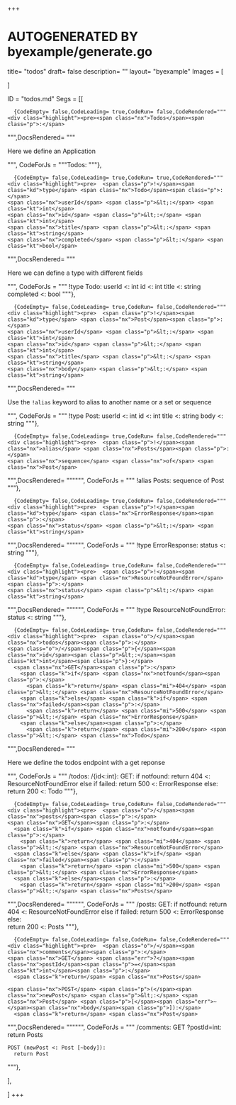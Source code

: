 +++
# AUTOGENERATED BY byexample/generate.go
title= "todos"
draft= false
description= ""
layout= "byexample"
Images = [
  
]

ID = "todos.md"
Segs = [[
  
      {CodeEmpty= false,CodeLeading= true,CodeRun= false,CodeRendered="""<div class="highlight"><pre><span class="nx">Todos</span><span class="p">:</span>
</pre></div>
""",DocsRendered= """<p>Here we define an Application</p>
""", CodeForJs = """Todos:
"""},

      {CodeEmpty= false,CodeLeading= true,CodeRun= true,CodeRendered="""<div class="highlight"><pre>  <span class="p">!</span><span class="kd">type</span> <span class="nx">Todo</span><span class="p">:</span>
    <span class="nx">userId</span> <span class="p">&lt;:</span> <span class="kt">int</span>
    <span class="nx">id</span> <span class="p">&lt;:</span> <span class="kt">int</span>
    <span class="nx">title</span> <span class="p">&lt;:</span> <span class="kt">string</span>
    <span class="nx">completed</span> <span class="p">&lt;:</span> <span class="kt">bool</span>
</pre></div>
""",DocsRendered= """<p>Here we can define a type with different fields</p>
""", CodeForJs = """  !type Todo:
    userId <: int
    id <: int
    title <: string
    completed <: bool
"""},

      {CodeEmpty= false,CodeLeading= true,CodeRun= false,CodeRendered="""<div class="highlight"><pre>  <span class="p">!</span><span class="kd">type</span> <span class="nx">Post</span><span class="p">:</span>
    <span class="nx">userId</span> <span class="p">&lt;:</span> <span class="kt">int</span>
    <span class="nx">id</span> <span class="p">&lt;:</span> <span class="kt">int</span>
    <span class="nx">title</span> <span class="p">&lt;:</span> <span class="kt">string</span>
    <span class="nx">body</span> <span class="p">&lt;:</span> <span class="kt">string</span>
</pre></div>
""",DocsRendered= """<p>Use the <code>!alias</code> keyword to alias to another name or a set or sequence</p>
""", CodeForJs = """  !type Post:
    userId <: int
    id <: int
    title <: string
    body <: string
"""},

      {CodeEmpty= false,CodeLeading= true,CodeRun= false,CodeRendered="""<div class="highlight"><pre>  <span class="p">!</span><span class="nx">alias</span> <span class="nx">Posts</span><span class="p">:</span>
    <span class="nx">sequence</span> <span class="nx">of</span> <span class="nx">Post</span>
</pre></div>
""",DocsRendered= """""", CodeForJs = """  !alias Posts:
    sequence of Post
"""},

      {CodeEmpty= false,CodeLeading= true,CodeRun= false,CodeRendered="""<div class="highlight"><pre>  <span class="p">!</span><span class="kd">type</span> <span class="nx">ErrorResponse</span><span class="p">:</span>
    <span class="nx">status</span> <span class="p">&lt;:</span> <span class="kt">string</span>
</pre></div>
""",DocsRendered= """""", CodeForJs = """  !type ErrorResponse:
    status <: string
"""},

      {CodeEmpty= false,CodeLeading= true,CodeRun= false,CodeRendered="""<div class="highlight"><pre>  <span class="p">!</span><span class="kd">type</span> <span class="nx">ResourceNotFoundError</span><span class="p">:</span>
    <span class="nx">status</span> <span class="p">&lt;:</span> <span class="kt">string</span>
</pre></div>
""",DocsRendered= """""", CodeForJs = """  !type ResourceNotFoundError:
    status <: string
"""},

      {CodeEmpty= false,CodeLeading= true,CodeRun= false,CodeRendered="""<div class="highlight"><pre>  <span class="o">/</span><span class="nx">todos</span><span class="p">:</span>
    <span class="o">/</span><span class="p">{</span><span class="nx">id</span><span class="p">&lt;:</span><span class="kt">int</span><span class="p">}:</span>
      <span class="nx">GET</span><span class="p">:</span>
        <span class="k">if</span> <span class="nx">notfound</span><span class="p">:</span>
          <span class="k">return</span> <span class="mi">404</span> <span class="p">&lt;:</span> <span class="nx">ResourceNotFoundError</span>
        <span class="k">else</span> <span class="k">if</span> <span class="nx">failed</span><span class="p">:</span>
          <span class="k">return</span> <span class="mi">500</span> <span class="p">&lt;:</span> <span class="nx">ErrorResponse</span>
        <span class="k">else</span><span class="p">:</span>    
          <span class="k">return</span> <span class="mi">200</span> <span class="p">&lt;:</span> <span class="nx">Todo</span> 
</pre></div>
""",DocsRendered= """<p>Here we define the todos endpoint with a get reponse</p>
""", CodeForJs = """  /todos:
    /{id<:int}:
      GET:
        if notfound:
          return 404 <: ResourceNotFoundError
        else if failed:
          return 500 <: ErrorResponse
        else:    
          return 200 <: Todo 
"""},

      {CodeEmpty= false,CodeLeading= true,CodeRun= false,CodeRendered="""<div class="highlight"><pre>  <span class="o">/</span><span class="nx">posts</span><span class="p">:</span>
    <span class="nx">GET</span><span class="p">:</span>
      <span class="k">if</span> <span class="nx">notfound</span><span class="p">:</span>
        <span class="k">return</span> <span class="mi">404</span> <span class="p">&lt;:</span> <span class="nx">ResourceNotFoundError</span>
      <span class="k">else</span> <span class="k">if</span> <span class="nx">failed</span><span class="p">:</span>
        <span class="k">return</span> <span class="mi">500</span> <span class="p">&lt;:</span> <span class="nx">ErrorResponse</span>
      <span class="k">else</span><span class="p">:</span>    
        <span class="k">return</span> <span class="mi">200</span> <span class="p">&lt;:</span> <span class="nx">Posts</span>
</pre></div>
""",DocsRendered= """""", CodeForJs = """  /posts:
    GET:
      if notfound:
        return 404 <: ResourceNotFoundError
      else if failed:
        return 500 <: ErrorResponse
      else:    
        return 200 <: Posts
"""},

      {CodeEmpty= false,CodeLeading= false,CodeRun= false,CodeRendered="""<div class="highlight"><pre>  <span class="o">/</span><span class="nx">comments</span><span class="p">:</span>
    <span class="nx">GET</span> <span class="err">?</span><span class="nx">postId</span><span class="p">=</span><span class="kt">int</span><span class="p">:</span>
      <span class="k">return</span> <span class="nx">Posts</span>
      
    <span class="nx">POST</span> <span class="p">(</span><span class="nx">newPost</span> <span class="p">&lt;:</span> <span class="nx">Post</span> <span class="p">[</span><span class="err">~</span><span class="nx">body</span><span class="p">]):</span>
      <span class="k">return</span> <span class="nx">Post</span>
</pre></div>
""",DocsRendered= """""", CodeForJs = """  /comments:
    GET ?postId=int:
      return Posts
      
    POST (newPost <: Post [~body]):
      return Post
"""},

],

]
+++



